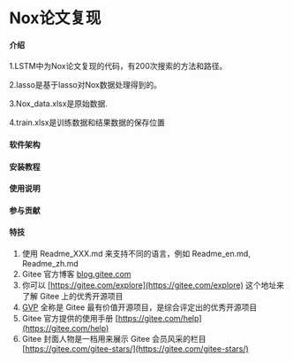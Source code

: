 # Nox论文复现

#### 介绍
1.LSTM中为Nox论文复现的代码，有200次搜索的方法和路径。

2.lasso是基于lasso对Nox数据处理得到的。

3.Nox_data.xlsx是原始数据.

4.train.xlsx是训练数据和结果数据的保存位置



#### 软件架构

#### 安装教程


#### 使用说明


#### 参与贡献



#### 特技

1.  使用 Readme\_XXX.md 来支持不同的语言，例如 Readme\_en.md, Readme\_zh.md
2.  Gitee 官方博客 [blog.gitee.com](https://blog.gitee.com)
3.  你可以 [https://gitee.com/explore](https://gitee.com/explore) 这个地址来了解 Gitee 上的优秀开源项目
4.  [GVP](https://gitee.com/gvp) 全称是 Gitee 最有价值开源项目，是综合评定出的优秀开源项目
5.  Gitee 官方提供的使用手册 [https://gitee.com/help](https://gitee.com/help)
6.  Gitee 封面人物是一档用来展示 Gitee 会员风采的栏目 [https://gitee.com/gitee-stars/](https://gitee.com/gitee-stars/)
